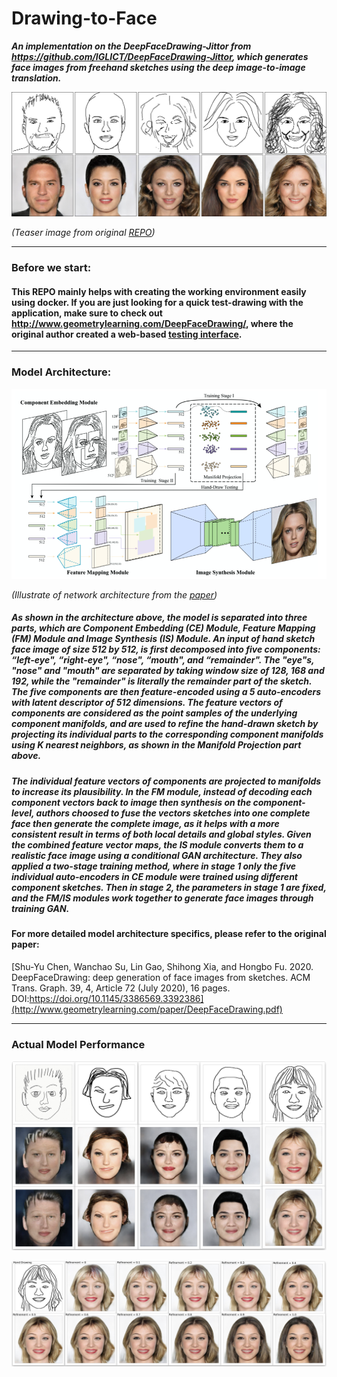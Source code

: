 # Drawing-to-Face

***An implementation on the DeepFaceDrawing-Jittor from https://github.com/IGLICT/DeepFaceDrawing-Jittor, which generates face images from freehand sketches using the deep image-to-image translation.***

![teaser image from original repo](showcase/teaser.jpg)

*(Teaser image from original [REPO](https://github.com/IGLICT/DeepFaceDrawing-Jittor/))*

------

### Before we start:

#### This REPO mainly helps with creating the working environment easily using docker. If you are just looking for a quick test-drawing with the application, make sure to check out http://www.geometrylearning.com/DeepFaceDrawing/, where the original author created a web-based [testing interface](http://deepfacedrawing.geometrylearning.com/index_EN_621.html/).

------

### Model Architecture:

![architecture](showcase/architecture.png)

*(Illustrate of network architecture from the [paper](http://www.geometrylearning.com/paper/DeepFaceDrawing.pdf))*

##### As shown in the architecture above, the model is separated into three parts, which are Component Embedding (CE) Module, Feature Mapping (FM) Module and Image Synthesis (IS) Module. An input of hand sketch face image of size 512 by 512, is first decomposed into five components: “left-eye", “right-eye", “nose", “mouth", and “remainder". The "eye"s, "nose" and "mouth" are separated by taking window size of 128, 168 and 192, while the "remainder" is literally the remainder part of the sketch. The five components are then feature-encoded using a 5 auto-encoders with latent descriptor of 512 dimensions. The feature vectors of components are considered as the point samples of the underlying component manifolds, and are used to refine the hand-drawn sketch by projecting its individual parts to the corresponding component manifolds using K nearest neighbors, as shown in the Manifold Projection part above.

##### The individual feature vectors of components are projected to manifolds to increase its plausibility. In the FM module, instead of decoding each component vectors back to image then synthesis on the component-level, authors choosed to fuse the vectors sketches into one complete face then generate the complete image, as it helps with a more consistent result in terms of both local details and global styles. Given the combined feature vector maps, the IS module converts them to a realistic face image using a conditional GAN architecture. They also applied a two-stage training method, where in stage 1 only the five individual auto-encoders in CE module were trained using different component sketches. Then in stage 2, the parameters in stage 1 are fixed, and the FM/IS modules work together to generate face images through training GAN. 

#### For more detailed model architecture specifics, please refer to the original paper: 
[Shu-Yu Chen, Wanchao Su, Lin Gao, Shihong Xia, and Hongbo Fu. 2020. DeepFaceDrawing: deep generation of face images from sketches. ACM Trans. Graph. 39, 4, Article 72 (July 2020), 16 pages. DOI:https://doi.org/10.1145/3386569.3392386](http://www.geometrylearning.com/paper/DeepFaceDrawing.pdf)

------

### Actual Model Performance

![actual image 1](showcase/actualcase1.png)

![actual image 2](showcase/actualcase2.jpg)


